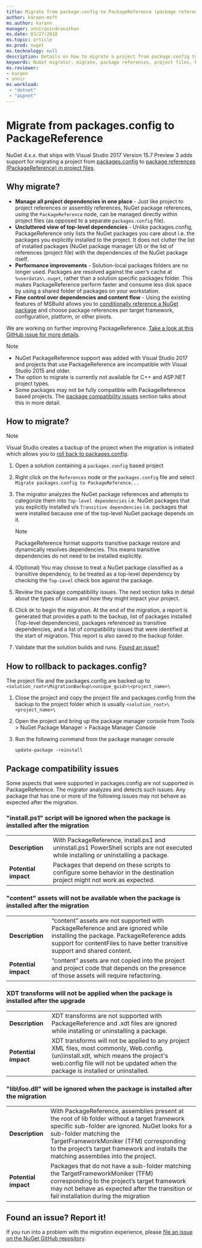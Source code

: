 ```yaml
---
title: Migrate from package.config to PackageReference (package references in project files) | Microsoft Docs
author: karann-msft
ms.author: karann
manager: unniravindranathan
ms.date: 03/27/2018
ms.topic: article
ms.prod: nuget
ms.technology: null
description: Details on how to migrate a project from package.config to PackageReference in project files as supported by NuGet 4.0+ and VS2017 and .NET Core 2.0
keywords: NuGet migrator, migrate, package references, project files, PackageReference, packages.config, VS2017, Visual Studio 2017, NuGet 4, .NET Core 2.0
ms.reviewer:
- karann
- unnir
ms.workload: 
 - "dotnet"
 - "aspnet"
---
```


# Migrate from packages.config to PackageReference

NuGet 4.x.x. that ships with Visual Studio 2017 Version 15.7 Preview 3 adds support for migrating a project from [packages.config](./packages-config.md) to [package references (PackageReference) in project files](../consume-packages/Package-References-in-Project-Files.md).

## Why migrate?

* **Manage all project dependencies in one place** - Just like project to project references or assembly references, NuGet package references, using the `PackageReference` node, can be managed directly within project files (as opposed to a separate `packages.config` file).
* **Uncluttered view of top-level dependencies** - Unlike packages.config, PackageReference only lists the NuGet packages you care about i.e. the packages you explicitly installed to the project. It does not clutter the list of installed packages (NuGet package manager UI) or the list of references (project file) with the dependencies of the NuGet package itself. 
* **Performance improvements** - Solution-local packages folders are no longer used. Packages are resolved against the user’s cache at `%userdata%\.nuget`, rather than a solution specific packages folder. This makes PackageReference perform faster and consume less disk space by using a shared folder of packages on your workstation.
* **Fine control over dependencies and content flow** - Using the existing features of MSBuild allows you to [conditionally reference a NuGet package](../consume-packages/Package-References-in-Project-Files.md#adding-a-packagereference-condition) and choose package references per target framework, configuration, platform, or other pivots.
  
We are working on further improving PackageReference. [Take a look at this GitHub issue for more details](TBD).

> [!Note]
> * NuGet PackageReference support was added with Visual Studio 2017 and projects that use PackageReference are incompatible with Visual Studio 2015 and older.
> * The option to migrate is currently not available for C++ and ASP.NET project types.
> * Some packages may not be fully compatible with PackageReference based projects. The [package compatibility issues](#package-compatibility-issues) section talks about this in more detail.


## How to migrate?

> [!Note]
> Visual Studio creates a backup of the project when the migration is initiated which allows you to [roll back to packages.config](#steps-to-rollback-to-packagesconfig). 

1. Open a solution containing a `packages.config` based project

2. Right click on the `References` node or the `packages.config` file and select `Migrate packages.config to PackageReference...`

3. The migrator analyzes the NuGet package references and attempts to categorize them into `Top-level dependencies` i.e. NuGet packages that you explicitly installed v/s `Transitive dependencies` i.e. packages that were installed because one of the top-level NuGet package depends on it.

   > [!Note]
   > PackageReference format supports transitive package restore and dynamically resolves dependencies. This means transitive dependencies do not need to be installed explicitly.

4. (Optional) You may choose to treat a NuGet package classified as a transitive dependency, to be treated as a top-level dependency by checking the `Top-Level` check box against the package.

5. Review the package compatibility issues. The next section talks in detail about the types of issues and how they might impact your project.

6. Click `OK` to begin the migration. At the end of the migration, a report is generated that provides a path to the backup, list of packages installed (Top-level dependencies), packages referenced as transitive dependencies, and a list of compatibility issues that were identified at the start of migration. This report is also saved to the backup folder.

7. Validate that the solution builds and runs. [Found an issue?](#found-an-issue-report-it)

## How to rollback to packages.config?

The project file and the packages.config are backed up to `<solution_root>\MigrationBackup\<unique_guid>\<project_name>\`

1. Close the project and copy the project file and packages.config from the backup to the project folder which is usually `<solution_root>\<project_name>\`

2. Open the project and bring up the package manager console from Tools > NuGet Package Manager > Package Manager Console

3. Run the following command from the package manager console
   ```cli
   update-package -reinstall
   ```

## Package compatibility issues

Some aspects that were supported in packages.config are not supported in PackageReference. The migrator analyzes and detects such issues. Any package that has one or more of the following issues may not behave as expected after the migration.

### "install.ps1" script will be ignored when the package is installed after the migration

| | |
| --- | --- |
| **Description** | With PackageReference, install.ps1 and uninstall.ps1 PowerShell scripts are not executed while installing or uninstalling a package. |
| **Potential impact** | Packages that depend on these scripts to configure some behavior in the destination project might not work as expected. |

### "content" assets will not be available when the package is installed after the migration

| | |
| --- | --- |
| **Description** | “content” assets are not supported with PackageReference and are ignored while installing the package. PackageReference adds support for contentFiles to have better transitive support and shared content.  |
| **Potential impact** | “content” assets are not copied into the project and project code that depends on the presence of those assets will require refactoring.  |
 
### XDT transforms will not be applied when the package is installed after the upgrade

| | |
| --- | --- |
| **Description** | XDT transforms are not supported with PackageReference and .xdt files are ignored while installing or uninstalling a package.   |
| **Potential impact** | XDT transforms will not be applied to any project XML files, most commonly, Web.config.(un)install.xdt, which means the project's web.config file will not be updated when the package is installed or uninstalled. |
 
### "lib\foo.dll" will be ignored when the package is installed after the migration

| | |
| --- | --- |
| **Description** | With PackageReference, assemblies present at the root of lib folder without a target framework specific sub-folder are ignored. NuGet looks for a sub-folder matching the TargetFrameworkMoniker (TFM) corresponding to the project’s target framework and installs the matching assemblies into the project. |
| **Potential impact** | Packages that do not have a sub-folder matching the TargetFrameworkMoniker (TFM) corresponding to the project’s target framework may not behave as expected after the transition or fail installation during the migration |


## Found an issue? Report it!

If you run into a problem with the migration experience, please [file an issue on the NuGet GitHub repository](https://github.com/NuGet/Home/issues/).
